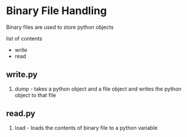 # Binary File Handling

Binary files are used to store python objects

list of contents
- write
- read

## write.py

1. dump - takes a python object and a file object and writes the python object to that file

## read.py

1. load - loads the contents of  binary file to a python variable

